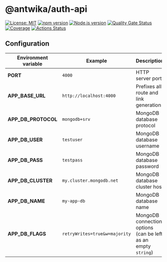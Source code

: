 # @antwika/auth-api

[![License: MIT](https://img.shields.io/badge/License-MIT-yellow.svg)](https://opensource.org/licenses/MIT)
[![npm version](https://img.shields.io/npm/v/@antwika/auth-api)](https://www.npmjs.com/package/@antwika/auth-api)
[![Node.js version](https://img.shields.io/node/v/@antwika/auth-api)](https://www.npmjs.com/package/@antwika/auth-api)
[![Quality Gate Status](https://sonarcloud.io/api/project_badges/measure?project=antwika_auth-api&metric=alert_status)](https://sonarcloud.io/summary/new_code?id=antwika_auth-api)
[![Coverage](https://sonarcloud.io/api/project_badges/measure?project=antwika_auth-api&metric=coverage)](https://sonarcloud.io/summary/new_code?id=antwika_auth-api)
[![Actions Status](https://github.com/antwika/auth-api/workflows/CI/badge.svg)](https://github.com/antwika/auth-api/actions/workflows/ci.yml)

## Configuration

| Environment variable | Example | Description |
| - | - | - |
| **PORT** | `4000` | HTTP server port |
| **APP_BASE_URL** | `http://localhost:4000` | Prefixes all route and link generation |
| **APP_DB_PROTOCOL** | `mongodb+srv` | MongoDB database protocol |
| **APP_DB_USER** | `testuser` | MongoDB database username |
| **APP_DB_PASS** | `testpass` | MongoDB database password |
| **APP_DB_CLUSTER** | `my.cluster.mongodb.net` | MongoDB database cluster host |
| **APP_DB_NAME** | `my-app-db` | MongoDB database name |
| **APP_DB_FLAGS** | `retryWrites=true&w=majority` | MongoDB connection options (can be left as an empty `string`) |
